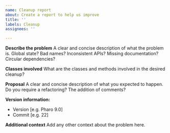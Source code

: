 ```yaml
---
name: Cleanup report
about: Create a report to help us improve
title: ''
labels: Cleanup
assignees: ''

---
```


**Describe the problem**
A clear and concise description of what the problem is.
Global state? Bad names? Inconsistent APIs? Missing documentation? Circular dependencies?

**Classes involved**
What are the classes and methods involved in the desired cleanup?

**Proposal**
A clear and concise description of what you expected to happen.
Do you require a refactoring? The addition of comments?

**Version information:**
 - Version [e.g. Pharo 9.0]
 - Commit [e.g. 22]

**Additional context**
Add any other context about the problem here.
